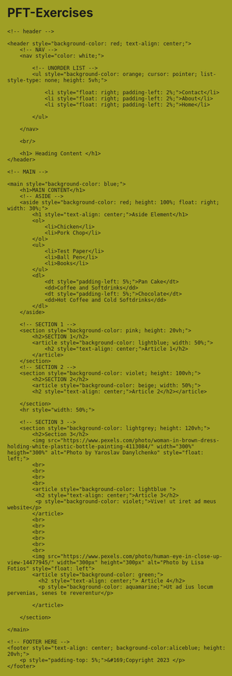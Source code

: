 # PFT-Exercises

<!DOCTYPE html>
<html lang="en" style="background-color: rgb(159, 159, 37)">
<head>
    <meta charset="UTF-8">
    <meta name="viewport" content="width=device-width, initial-scale=1.0">
    <title>Semantics Exercises</title>
</head>
<body>

    <!-- header -->
    
    <header style="background-color: red; text-align: center;">
        <!-- NAV -->
        <nav style="color: white;">
           
            <!-- UNORDER LIST -->
            <ul style="background-color: orange; cursor: pointer; list-style-type: none; height: 5vh;">
                
                <li style="float: right; padding-left: 2%;">Contact</li>
                <li style="float: right; padding-left: 2%;">About</li>
                <li style="float: right; padding-left: 2%;">Home</li>

            </ul>

        </nav>

        <br/>

        <h1> Heading Content </h1>
    </header>

    <!-- MAIN -->

    <main style="background-color: blue;">
        <h1>MAIN CONTENT</h1>
        <!-- ASIDE -->
        <aside style="background-color: red; height: 100%; float: right; width: 30%;">
            <h1 style="text-align: center;">Aside Element</h1>
            <ol>
                <li>Chicken</li>
                <li>Pork Chop</li>
            </ol>
            <ul>
                <li>Test Paper</li>
                <li>Ball Pen</li>
                <li>Books</li>
            </ul>
            <dl>
                <dt style="padding-left: 5%;">Pan Cake</dt>
                <dd>Coffee and Softdrinks</dd>
                <dt style="padding-left: 5%;">Chocolate</dt>
                <dd>Hot Coffee and Cold Softdrinks</dd>
            </dl>
        </aside>

        <!-- SECTION 1 -->
        <section style="background-color: pink; height: 20vh;">
            <h2>SECTION 1</h2>
            <article style="background-color: lightblue; width: 50%;">
                <h2 style="text-align: center;">Article 1</h2>
            </article>
        </section>
        <!-- SECTION 2 -->
        <section style="background-color: violet; height: 100vh;">
            <h2>SECTION 2</h2>
            <article style="background-color: beige; width: 50%;">
            <h2 style="text-align: center;">Article 2</h2></article>

        </section>
        <hr style="width: 50%;">

        <!-- SECTION 3 -->
        <section style="background-color: lightgrey; height: 120vh;">
            <h2>Section 3</h2>
            <img src="https://www.pexels.com/photo/woman-in-brown-dress-holding-white-plastic-bottle-painting-4113084/" width="300%" heigth="300%" alt="Photo by Yaroslav Danylchenko" style="float: left;">
            <br>
            <br>
            <br>
            <br>
            <article style="background-color: lightblue ">
             <h2 style="text-align: center;">Article 3</h2>
             <p style="background-color: violet;">Vive! ut iret ad meus website</p>
            </article>
            <br>
            <br>
            <br>
            <br>
            <br>
            <br>
            <img src="https://www.pexels.com/photo/human-eye-in-close-up-view-14477945/" width="300px" height="300px" alt="Photo by Lisa Fotios" style="float: left">
            <article style="background-color: green;"> 
              <h2 style="text-align: center;"> Article 4</h2>
              <p style="background-color: aquamarine;">Ut ad ius locum pervenias, senes te reverentur</p>

            </article>

        </section>

    </main>

    <!-- FOOTER HERE -->
    <footer style="text-align: center; background-color:aliceblue; height: 20vh;">
        <p style="padding-top: 5%;">&#169;Copyright 2023 </p>
    </footer>
</body>

</html>
